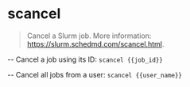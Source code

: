 # scancel

> Cancel a Slurm job.
> More information: <https://slurm.schedmd.com/scancel.html>.

-- Cancel a job using its ID:
`scancel {{job_id}}`

-- Cancel all jobs from a user:
`scancel {{user_name}}`
